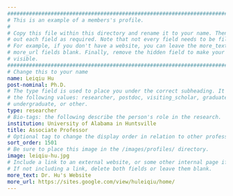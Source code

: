 ```yaml
---
################################################################################
# This is an example of a members's profile.                                   #
#                                                                              #
# Copy this file within this directory and rename it to your name. Then fill   #
# out each field as required. Note that not every field needs to be filled out.#
# For example, if you don't have a website, you can leave the more_text and    #
# more_url fields blank. Finally, remove the hidden field to make your profile #
# visible.                                                                     #
################################################################################
# Change this to your name
name: Leiqiu Hu
post-nominal: Ph.D.
# The type field is used to place you under the correct subheading. It may be of
# the following values: researcher, postdoc, visiting_scholar, graduate,
# undergraduate, or other.
type: researcher
# Bio-tags: the following describe the person's role in the research.
institution: University of Alabama in Huntsville
title: Associate Professor
# Optional tag to change the display order in relation to other professors
sort_order: 1501
# Be sure to place this image in the /images/profiles/ directory.
image: leiqiu-hu.jpg
# Include a link to an external website, or some other internal page if desired.
# If not including a link, delete both fields or leave them blank.
more_text: Dr. Hu's Website
more_url: https://sites.google.com/view/huleiqiu/home/
---
```



